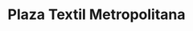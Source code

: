 ---
title: "Plaza Textil Metropolitana"
url: /moroleon/plaza-textil-metropolitana/
shop: Einkaufszentrum
---